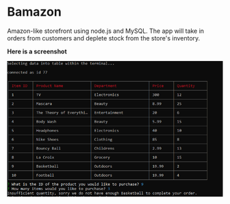# Bamazon
Amazon-like storefront using node.js and MySQL. The app will take in orders from customers and deplete stock from the store's inventory. 

**Here is a screenshot**

![Spotify Results](https://github.com/losandluca/Bamazon/blob/master/images/commands.PNG)
